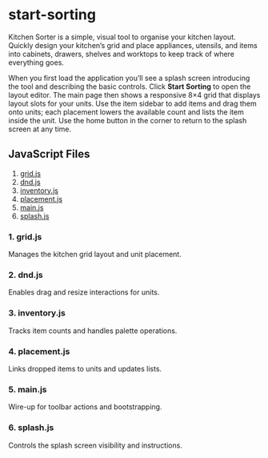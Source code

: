 # start-sorting
Kitchen Sorter is a simple, visual tool to organise your kitchen layout. Quickly design your kitchen’s grid and place appliances, utensils, and items into cabinets, drawers, shelves and worktops to keep track of where everything goes.

When you first load the application you’ll see a splash screen introducing the tool and describing the basic controls.
Click **Start Sorting** to open the layout editor.
The main page then shows a responsive 8×4 grid that displays layout slots for your units. Use the item sidebar to add items and drag them onto units; each placement lowers the available count and lists the item inside the unit. Use the home button in the corner to return to the splash screen at any time.

## JavaScript Files

1. [grid.js](#grid-js)
2. [dnd.js](#dnd-js)
3. [inventory.js](#inventory-js)
4. [placement.js](#placement-js)
5. [main.js](#main-js)
6. [splash.js](#splash-js)

### 1. grid.js <a name="grid-js"></a>
Manages the kitchen grid layout and unit placement.

### 2. dnd.js <a name="dnd-js"></a>
Enables drag and resize interactions for units.

### 3. inventory.js <a name="inventory-js"></a>
Tracks item counts and handles palette operations.

### 4. placement.js <a name="placement-js"></a>
Links dropped items to units and updates lists.

### 5. main.js <a name="main-js"></a>
Wire-up for toolbar actions and bootstrapping.

### 6. splash.js <a name="splash-js"></a>
Controls the splash screen visibility and instructions.
